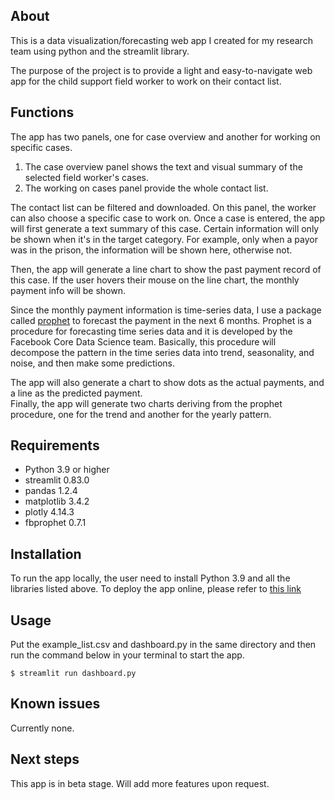 ## About

This is a data visualization/forecasting web app I created for my research team using python and the streamlit library.  

The purpose of the project is to provide a light and easy-to-navigate web app for the child support field worker to work on their contact list.  


## Functions
The app has two panels, one for case overview and another for working on specific cases.  
1. The case overview panel shows the text and visual summary of the selected field worker's cases.  
2. The working on cases panel provide the whole contact list.  
   
The contact list can be filtered and downloaded. On this panel, the worker can also choose a specific case to work on. Once a case is entered, the app will first generate a text summary of this case. Certain information will only be shown when it's in the target category. For example, only when a payor was in the prison, the information will be shown here, otherwise not.  
  
Then, the app will generate a line chart to show the past payment record of this case. If the user hovers their mouse on the line chart, the monthly payment info will be shown.  
  
Since the monthly payment information is time-series data, I use a package called [prophet](https://facebook.github.io/prophet/) to forecast the payment in the next 6 months. Prophet is a procedure for forecasting time series data and it is developed by the Facebook Core Data Science team. Basically, this procedure will decompose the pattern in the time series data into trend, seasonality, and noise, and then make some predictions.  

The app will also generate a chart to show dots as the actual payments, and a line as the predicted payment.  
Finally, the app will generate two charts deriving from the prophet procedure, one for the trend and another for the yearly pattern.

## Requirements
- Python 3.9 or higher
- streamlit 0.83.0
- pandas 1.2.4
- matplotlib 3.4.2
- plotly 4.14.3
- fbprophet 0.7.1

## Installation
To run the app locally, the user need to install Python 3.9 and all the libraries listed above. 
To deploy the app online, please refer to [this link](https://discuss.streamlit.io/t/streamlit-deployment-guide-wiki/5099)
## Usage
Put the example_list.csv and dashboard.py in the same directory and then run the command below in your terminal to start the app.

`$ streamlit run dashboard.py`

## Known issues
Currently none.

## Next steps
This app is in beta stage. Will add more features upon request.